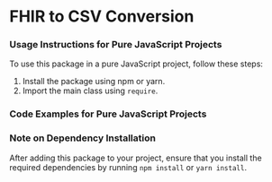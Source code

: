 # FHIR to CSV Conversion

### Usage Instructions for Pure JavaScript Projects

To use this package in a pure JavaScript project, follow these steps:

1. Install the package using npm or yarn.
2. Import the main class using `require`.

### Code Examples for Pure JavaScript Projects

### Note on Dependency Installation

After adding this package to your project, ensure that you install the required dependencies by running `npm install` or `yarn install`.

